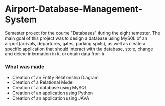 # Airport-Database-Management-System
Semester project for the course "Databases" during the eight semester. 
The main goal of this project was to design a database using MySQL of an airport(arrivals, departures, gates, parking spots), as well as create a specific application that should interact with the database, store, change and delete information in it, or obtain data from it.

### What was made 
* Creation of an Entity Relationship Diagram
* Creation of a Relational Model
* Creation of a database using MySQL
* Creation of an application using Python
* Creation of an application using JAVA
